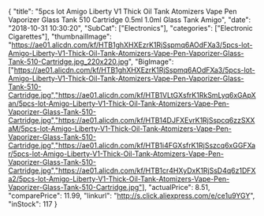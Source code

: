 {
	"title": "5pcs lot Amigo Liberty V1 Thick Oil Tank Atomizers Vape Pen Vaporizer Glass Tank 510 Cartridge 0.5ml 1.0ml Glass Tank Amigo",
	"date": "2018-10-31 10:30:20",
	"SubCat": ["Electronics"],
	"categories": ["Electronic Cigarettes"],
	"thumbnailImage": "https://ae01.alicdn.com/kf/HTB1ghXHXEzrK1RjSspmq6AOdFXa3/5pcs-lot-Amigo-Liberty-V1-Thick-Oil-Tank-Atomizers-Vape-Pen-Vaporizer-Glass-Tank-510-Cartridge.jpg_220x220.jpg",
	"BigImage": ["https://ae01.alicdn.com/kf/HTB1ghXHXEzrK1RjSspmq6AOdFXa3/5pcs-lot-Amigo-Liberty-V1-Thick-Oil-Tank-Atomizers-Vape-Pen-Vaporizer-Glass-Tank-510-Cartridge.jpg","https://ae01.alicdn.com/kf/HTB1VLtGXsfrK1RkSmLyq6xGApXan/5pcs-lot-Amigo-Liberty-V1-Thick-Oil-Tank-Atomizers-Vape-Pen-Vaporizer-Glass-Tank-510-Cartridge.jpg","https://ae01.alicdn.com/kf/HTB14DJFXEvrK1RjSspcq6zzSXXaM/5pcs-lot-Amigo-Liberty-V1-Thick-Oil-Tank-Atomizers-Vape-Pen-Vaporizer-Glass-Tank-510-Cartridge.jpg","https://ae01.alicdn.com/kf/HTB1i4FGXsfrK1RjSszcq6xGGFXar/5pcs-lot-Amigo-Liberty-V1-Thick-Oil-Tank-Atomizers-Vape-Pen-Vaporizer-Glass-Tank-510-Cartridge.jpg","https://ae01.alicdn.com/kf/HTB1cr4HXyDxK1RjSsD4q6z1DFXa2/5pcs-lot-Amigo-Liberty-V1-Thick-Oil-Tank-Atomizers-Vape-Pen-Vaporizer-Glass-Tank-510-Cartridge.jpg"],
	"actualPrice": 8.51,
	"comparePrice": 11.99,
	"linkurl": "http://s.click.aliexpress.com/e/ce1u9YGY",
	"inStock": 117
}
